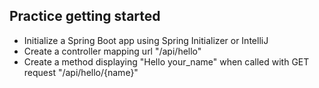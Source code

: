 ## Practice getting started

* Initialize a Spring Boot app using Spring Initializer or IntelliJ
* Create a controller mapping url "/api/hello"
* Create a method displaying "Hello your_name" when called with GET request "/api/hello/{name}"
